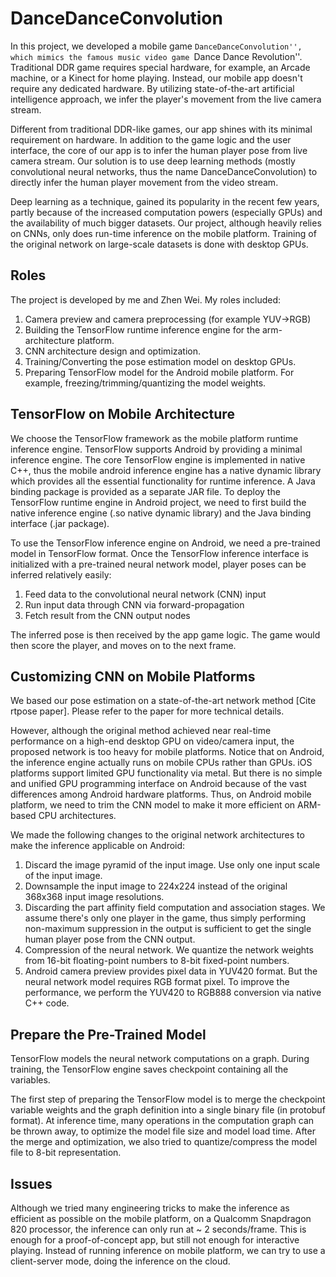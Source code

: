 # DanceDanceConvolution
In this project, we developed a mobile game ``DanceDanceConvolution'', which
mimics the famous music video game ``Dance Dance Revolution''. Traditional DDR
game requires special hardware, for example, an Arcade machine, or a Kinect for
home playing. Instead, our mobile app doesn't require any dedicated hardware.
By utilizing state-of-the-art artificial intelligence approach, we infer the
player's movement from the live camera stream.

Different from traditional DDR-like games, our app shines with its minimal
requirement on hardware. In addition to the game logic and the user interface,
the core of our app is to infer the human player pose from live camera stream.
Our solution is to use deep learning methods (mostly convolutional neural
networks, thus the name DanceDanceConvolution) to directly infer the human
player movement from the video stream.

Deep learning as a technique, gained its popularity in the recent few years,
partly because of the increased computation powers (especially GPUs) and the
availability of much bigger datasets. Our project, although heavily relies on
CNNs, only does run-time inference on the mobile platform. Training of the
original network on large-scale datasets is done with desktop GPUs.

## Roles
The project is developed by me and Zhen Wei. My roles included:

1. Camera preview and camera preprocessing (for example YUV->RGB)
1. Building the TensorFlow runtime inference engine for the arm-architecture platform.
1. CNN architecture design and optimization.
1. Training/Converting the pose estimation model on desktop GPUs.
1. Preparing TensorFlow model for the Android mobile platform. For example, freezing/trimming/quantizing the model weights.

## TensorFlow on Mobile Architecture
We choose the TensorFlow framework as the mobile platform runtime inference
engine. TensorFlow supports Android by providing a minimal inference engine.
The core TensorFlow engine is implemented in native C++, thus the mobile
android inference engine has a native dynamic library which provides all the
essential functionality for runtime inference. A Java binding package is
provided as a separate JAR file. To deploy the TensorFlow runtime engine in
Android project, we need to first build the native inference engine (.so native
dynamic library) and the Java binding interface (.jar package).

To use the TensorFlow inference engine on Android, we need a pre-trained model
in TensorFlow format. Once the TensorFlow inference interface is initialized
with a pre-trained neural network model, player poses can be inferred
relatively easily:

1. Feed data to the convolutional neural network (CNN) input
1. Run input data through CNN via forward-propagation 
1. Fetch result from the CNN output nodes

The inferred pose is then received by the app game logic. The game would then
score the player, and moves on to the next frame.

## Customizing CNN on Mobile Platforms

We based our pose estimation on a state-of-the-art network method [Cite rtpose
paper]. Please refer to the paper for more technical details.

However, although the original method achieved near real-time performance on a
high-end desktop GPU on video/camera input, the proposed network is too heavy
for mobile platforms. Notice that on Android, the inference engine actually
runs on mobile CPUs rather than GPUs. iOS platforms support limited GPU
functionality via metal. But there is no simple and unified GPU programming
interface on Android because of the vast differences among Android hardware
platforms. Thus, on Android mobile platform, we need to trim the CNN model to
make it more efficient on ARM-based CPU architectures.

We made the following changes to the original network architectures to make the
inference applicable on Android:
1. Discard the image pyramid of the input image. Use only one input scale of the input image.
1. Downsample the input image to 224x224 instead of the original 368x368 input image resolutions.
1. Discarding the part affinity field computation and association stages. We assume there's only one player in the game, thus simply performing non-maximum suppression in the output is sufficient to get the single human player pose from the CNN output.
1. Compression of the neural network. We quantize the network weights from 16-bit floating-point numbers to 8-bit fixed-point numbers. 
1. Android camera preview provides pixel data in YUV420 format. But the neural network model requires RGB format pixel. To improve the performance, we perform the YUV420 to RGB888 conversion via native C++ code.

## Prepare the Pre-Trained Model
TensorFlow models the neural network computations on a graph. During training,
the TensorFlow engine saves checkpoint containing all the variables.

The first step of preparing the TensorFlow model is to merge the checkpoint
variable weights and the graph definition into a single binary file (in
protobuf format). At inference time, many operations in the computation graph
can be thrown away, to optimize the model file size and model load time. After
the merge and optimization, we also tried to quantize/compress the model file
to 8-bit representation.

## Issues
Although we tried many engineering tricks to make the inference as efficient as
possible on the mobile platform, on a Qualcomm Snapdragon 820 processor, the
inference can only run at ~ 2 seconds/frame. This is enough for a
proof-of-concept app, but still not enough for interactive playing. Instead of
running inference on mobile platform, we can try to use a client-server mode,
doing the inference on the cloud.
